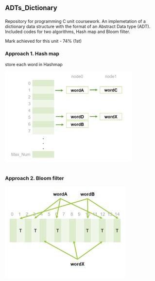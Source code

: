 ## ADTs_Dictionary
###
Repository for programming C unit coursework.
An implemetation of a dictionary data structure with the format of an Abstract Data type (ADT).
Included codes for two algorithms, Hash map and Bloom filter.

Mark achieved for this unit - 74% (1st)

### Approach 1. Hash map
store each word in Hashmap

<img src="images/2022-04-22_001739.png" height="300">


#
### Approach 2. Bloom filter
<img src="images/2022-04-22_001855.png" height="300">
